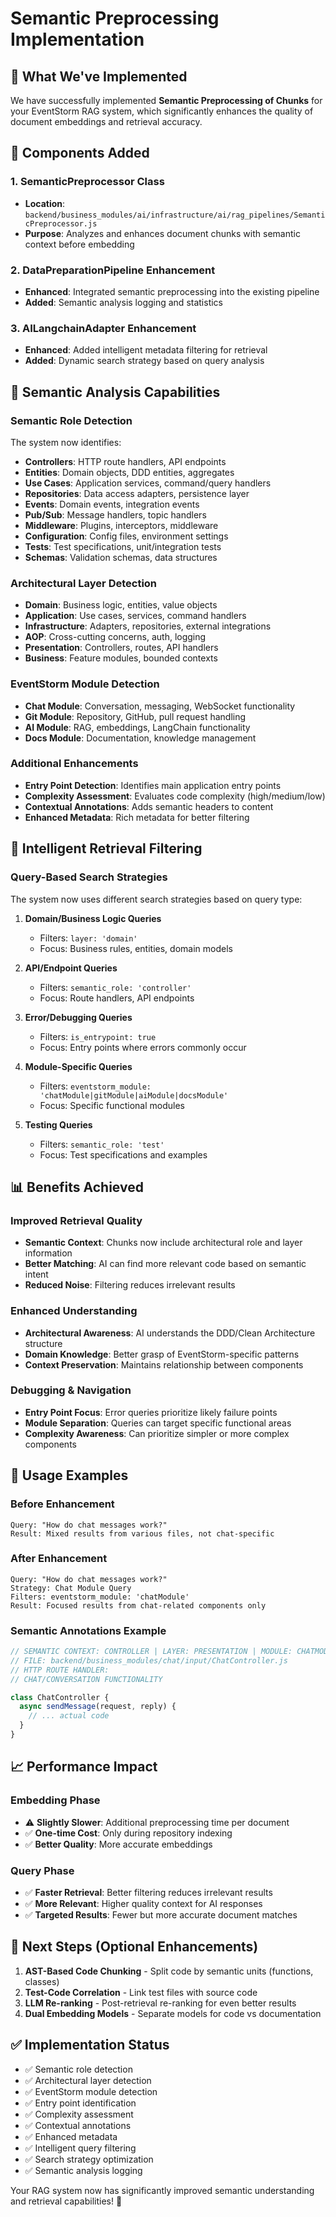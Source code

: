 # Semantic Preprocessing Implementation

## 🎯 What We've Implemented

We have successfully implemented **Semantic Preprocessing of Chunks** for your EventStorm RAG system, which significantly enhances the quality of document embeddings and retrieval accuracy.

## 🔧 Components Added

### 1. **SemanticPreprocessor Class**
- **Location**: `backend/business_modules/ai/infrastructure/ai/rag_pipelines/SemanticPreprocessor.js`
- **Purpose**: Analyzes and enhances document chunks with semantic context before embedding

### 2. **DataPreparationPipeline Enhancement**
- **Enhanced**: Integrated semantic preprocessing into the existing pipeline
- **Added**: Semantic analysis logging and statistics

### 3. **AILangchainAdapter Enhancement**
- **Enhanced**: Added intelligent metadata filtering for retrieval
- **Added**: Dynamic search strategy based on query analysis

## 🧠 Semantic Analysis Capabilities

### **Semantic Role Detection**
The system now identifies:
- **Controllers**: HTTP route handlers, API endpoints
- **Entities**: Domain objects, DDD entities, aggregates
- **Use Cases**: Application services, command/query handlers  
- **Repositories**: Data access adapters, persistence layer
- **Events**: Domain events, integration events
- **Pub/Sub**: Message handlers, topic handlers
- **Middleware**: Plugins, interceptors, middleware
- **Configuration**: Config files, environment settings
- **Tests**: Test specifications, unit/integration tests
- **Schemas**: Validation schemas, data structures

### **Architectural Layer Detection**
- **Domain**: Business logic, entities, value objects
- **Application**: Use cases, services, command handlers
- **Infrastructure**: Adapters, repositories, external integrations
- **AOP**: Cross-cutting concerns, auth, logging
- **Presentation**: Controllers, routes, API handlers
- **Business**: Feature modules, bounded contexts

### **EventStorm Module Detection**
- **Chat Module**: Conversation, messaging, WebSocket functionality
- **Git Module**: Repository, GitHub, pull request handling
- **AI Module**: RAG, embeddings, LangChain functionality
- **Docs Module**: Documentation, knowledge management

### **Additional Enhancements**
- **Entry Point Detection**: Identifies main application entry points
- **Complexity Assessment**: Evaluates code complexity (high/medium/low)
- **Contextual Annotations**: Adds semantic headers to content
- **Enhanced Metadata**: Rich metadata for better filtering

## 🎯 Intelligent Retrieval Filtering

### **Query-Based Search Strategies**
The system now uses different search strategies based on query type:

1. **Domain/Business Logic Queries**
   - Filters: `layer: 'domain'`
   - Focus: Business rules, entities, domain models

2. **API/Endpoint Queries** 
   - Filters: `semantic_role: 'controller'`
   - Focus: Route handlers, API endpoints

3. **Error/Debugging Queries**
   - Filters: `is_entrypoint: true`
   - Focus: Entry points where errors commonly occur

4. **Module-Specific Queries**
   - Filters: `eventstorm_module: 'chatModule|gitModule|aiModule|docsModule'`
   - Focus: Specific functional modules

5. **Testing Queries**
   - Filters: `semantic_role: 'test'`
   - Focus: Test specifications and examples

## 📊 Benefits Achieved

### **Improved Retrieval Quality**
- **Semantic Context**: Chunks now include architectural role and layer information
- **Better Matching**: AI can find more relevant code based on semantic intent
- **Reduced Noise**: Filtering reduces irrelevant results

### **Enhanced Understanding**
- **Architectural Awareness**: AI understands the DDD/Clean Architecture structure
- **Domain Knowledge**: Better grasp of EventStorm-specific patterns
- **Context Preservation**: Maintains relationship between components

### **Debugging & Navigation**
- **Entry Point Focus**: Error queries prioritize likely failure points
- **Module Separation**: Queries can target specific functional areas
- **Complexity Awareness**: Can prioritize simpler or more complex components

## 🚀 Usage Examples

### **Before Enhancement**
```
Query: "How do chat messages work?"
Result: Mixed results from various files, not chat-specific
```

### **After Enhancement**  
```
Query: "How do chat messages work?"
Strategy: Chat Module Query
Filters: eventstorm_module: 'chatModule'
Result: Focused results from chat-related components only
```

### **Semantic Annotations Example**
```javascript
// SEMANTIC CONTEXT: CONTROLLER | LAYER: PRESENTATION | MODULE: CHATMODULE | COMPLEXITY: MEDIUM
// FILE: backend/business_modules/chat/input/ChatController.js
// HTTP ROUTE HANDLER:
// CHAT/CONVERSATION FUNCTIONALITY

class ChatController {
  async sendMessage(request, reply) {
    // ... actual code
  }
}
```

## 📈 Performance Impact

### **Embedding Phase** 
- ⚠️ **Slightly Slower**: Additional preprocessing time per document
- ✅ **One-time Cost**: Only during repository indexing
- ✅ **Better Quality**: More accurate embeddings

### **Query Phase**
- ✅ **Faster Retrieval**: Better filtering reduces irrelevant results  
- ✅ **More Relevant**: Higher quality context for AI responses
- ✅ **Targeted Results**: Fewer but more accurate document matches

## 🔮 Next Steps (Optional Enhancements)

1. **AST-Based Code Chunking** - Split code by semantic units (functions, classes)
2. **Test-Code Correlation** - Link test files with source code
3. **LLM Re-ranking** - Post-retrieval re-ranking for even better results
4. **Dual Embedding Models** - Separate models for code vs documentation

## ✅ Implementation Status

- ✅ Semantic role detection
- ✅ Architectural layer detection  
- ✅ EventStorm module detection
- ✅ Entry point identification
- ✅ Complexity assessment
- ✅ Contextual annotations
- ✅ Enhanced metadata
- ✅ Intelligent query filtering
- ✅ Search strategy optimization
- ✅ Semantic analysis logging

Your RAG system now has significantly improved semantic understanding and retrieval capabilities! 🎉
